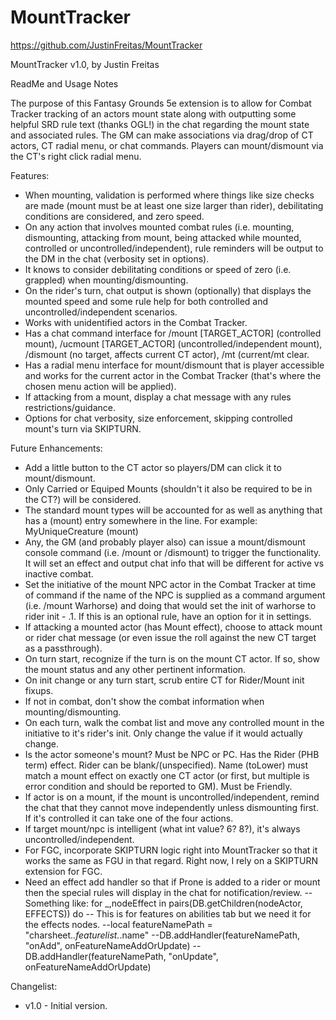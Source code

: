 # MountTracker

https://github.com/JustinFreitas/MountTracker

MountTracker v1.0, by Justin Freitas

ReadMe and Usage Notes

The purpose of this Fantasy Grounds 5e extension is to allow for Combat Tracker tracking of an actors mount state along with outputting some helpful SRD rule text (thanks OGL!) in the chat regarding the mount state and associated rules. The GM can make associations via drag/drop of CT actors, CT radial menu, or chat commands.  Players can mount/dismount via the CT's right click radial menu.

Features:
- When mounting, validation is performed where things like size checks are made (mount must be at least one size larger than rider), debilitating conditions are considered, and zero speed.
- On any action that involves mounted combat rules (i.e. mounting, dismounting, attacking from mount, being attacked while mounted, controlled or uncontrolled/independent), rule reminders will be output to the DM in the chat (verbosity set in options).
- It knows to consider debilitating conditions or speed of zero (i.e. grappled) when mounting/dismounting.
- On the rider's turn, chat output is shown (optionally) that displays the mounted speed and some rule help for both controlled and uncontrolled/independent scenarios.
- Works with unidentified actors in the Combat Tracker.
- Has a chat command interface for /mount [TARGET_ACTOR] (controlled mount), /ucmount [TARGET_ACTOR] (uncontrolled/independent mount), /dismount (no target, affects current CT actor), /mt (current/mt clear.
- Has a radial menu interface for mount/dismount that is player accessible and works for the current actor in the Combat Tracker (that's where the chosen menu action will be applied).
- If attacking from a mount, display a chat message with any rules restrictions/guidance.
- Options for chat verbosity, size enforcement, skipping controlled mount's turn via SKIPTURN.

Future Enhancements:
- Add a little button to the CT actor so players/DM can click it to mount/dismount.
- Only Carried or Equiped Mounts (shouldn't it also be required to be in the CT?) will be considered.
- The standard mount types will be accounted for as well as anything that has a (mount) entry somewhere in the line.  For example:  MyUniqueCreature (mount)
- Any, the GM (and probably player also) can issue a mount/dismount console command (i.e. /mount or /dismount) to trigger the functionality.  It will set an effect and output chat info that will be different for active vs inactive combat.
- Set the initiative of the mount NPC actor in the Combat Tracker at time of command if the name of the NPC is supplied as a command argument (i.e. /mount Warhorse) and doing that would set the init of warhorse to rider init - .1.  If this is an optional rule, have an option for it in settings.
- If attacking a mounted actor (has Mount effect), choose to attack mount or rider chat message (or even issue the roll against the new CT target as a passthrough).
- On turn start, recognize if the turn is on the mount CT actor.  If so, show the mount status and any other pertinent information.
- On init change or any turn start, scrub entire CT for Rider/Mount init fixups.
- If not in combat, don't show the combat information when mounting/dismounting.
- On each turn, walk the combat list and move any controlled mount in the initiative to it's rider's init.  Only change the value if it would actually change.
- Is the actor someone's mount? Must be NPC or PC.  Has the Rider (PHB term) effect.  Rider can be blank/(unspecified).  Name (toLower) must match a mount effect on exactly one CT actor (or first, but multiple is error condition and should be reported to GM).  Must be Friendly.
- If actor is on a mount, if the mount is uncontrolled/independent, remind the chat that they cannot move independently unless dismounting first.  If it's controlled it can take one of the four actions.
- If target mount/npc is intelligent (what int value? 6? 8?), it's always uncontrolled/independent.
- For FGC, incorporate SKIPTURN logic right into MountTracker so that it works the same as FGU in that regard.  Right now, I rely on a SKIPTURN extension for FGC.
- Need an effect add handler so that if Prone is added to a rider or mount then the special rules will display in the chat for notification/review.
		-- Something like:  for _,nodeEffect in pairs(DB.getChildren(nodeActor, EFFECTS)) do
		--  This is for features on abilities tab but we need it for the effects nodes.
		--local featureNamePath = "charsheet.*.featurelist.*.name"
		--DB.addHandler(featureNamePath, "onAdd", onFeatureNameAddOrUpdate)
		--DB.addHandler(featureNamePath, "onUpdate", onFeatureNameAddOrUpdate)


Changelist:
- v1.0 - Initial version.
